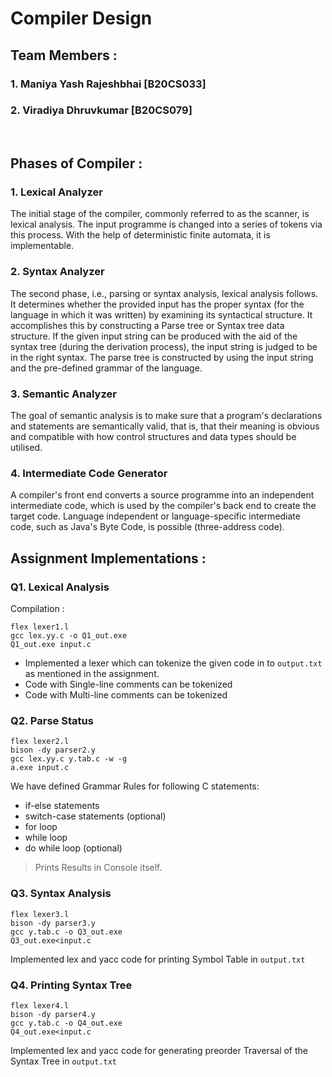 # **Compiler Design**

## **Team Members :**
### 1. Maniya Yash Rajeshbhai [B20CS033]
### 2. Viradiya Dhruvkumar [B20CS079]

<br>

## **Phases of Compiler :**

### **1. Lexical Analyzer**
The initial stage of the compiler, commonly referred to as the scanner, is lexical analysis. The input programme is changed into a series of tokens via this process. With the help of deterministic finite automata, it is implementable.

### **2. Syntax Analyzer**
The second phase, i.e., parsing or syntax analysis, lexical analysis follows. It determines whether the provided input has the proper syntax (for the language in which it was written) by examining its syntactical structure. It accomplishes this by constructing a Parse tree or Syntax tree data structure. If the given input string can be produced with the aid of the syntax tree (during the derivation process), the input string is judged to be in the right syntax. The parse tree is constructed by using the input string and the pre-defined grammar of the language. 

### **3. Semantic Analyzer**
The goal of semantic analysis is to make sure that a program's declarations and statements are semantically valid, that is, that their meaning is obvious and compatible with how control structures and data types should be utilised.

### **4. Intermediate Code Generator**
A compiler's front end converts a source programme into an independent intermediate code, which is used by the compiler's back end to create the target code. Language independent or language-specific intermediate code, such as Java's Byte Code, is possible (three-address code).



## **Assignment Implementations :**

### **Q1. Lexical Analysis**
Compilation :
```console
flex lexer1.l
gcc lex.yy.c -o Q1_out.exe
Q1_out.exe input.c
```
- Implemented a lexer which can tokenize the given code in to `output.txt` as mentioned in the assignment.
- Code with Single-line comments can be tokenized
- Code with Multi-line comments can be tokenized

### **Q2. Parse Status**
```console
flex lexer2.l
bison -dy parser2.y
gcc lex.yy.c y.tab.c -w -g
a.exe input.c
```
We have defined Grammar Rules for following C statements:
- if-else statements
- switch-case statements (optional)
- for loop
- while loop
- do while loop (optional)

> Prints Results in Console itself.

### **Q3. Syntax Analysis**
```console
flex lexer3.l
bison -dy parser3.y 
gcc y.tab.c -o Q3_out.exe
Q3_out.exe<input.c
```
Implemented lex and yacc code for printing Symbol Table in `output.txt`

### **Q4. Printing Syntax Tree**
```console
flex lexer4.l
bison -dy parser4.y 
gcc y.tab.c -o Q4_out.exe
Q4_out.exe<input.c
```
Implemented lex and yacc code for generating preorder Traversal of the Syntax Tree in `output.txt`